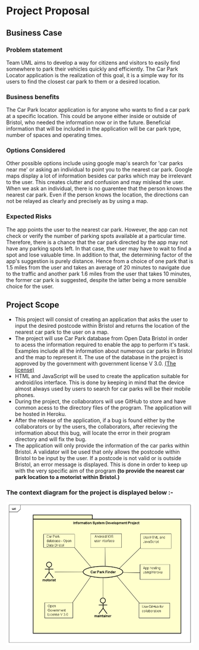 # Project Proposal

## Business Case

### Problem statement
Team UML aims to develop a way for citizens and visitors to easily find somewhere to park their vehicles quickly and efficiently. The Car Park Locator application is the realization of this goal, it is a simple way for its users to find the closest car park to them or a desired location.

### Business benefits
The Car Park locator application is for anyone who wants to find a car park at a specific location. This could be anyone either inside or outside of Bristol, who needed the information now or in the future. Beneficial information that will be included in the application will be car park type, number of spaces and operating times. 


### Options Considered
Other possible options include using google map's search for 'car parks near me' or asking an individual to point you to the nearest car park. Google maps display a lot of information besides car parks which may be irrelevant to the user. This creates clutter and confusion and may mislead the user. When we ask an individual, there is no guarentee that the person knows the nearest car park. Even if the person knows the location, the directions can not be relayed as clearly and precisely as by using a map.

### Expected Risks
The app points the user to the nearest car park. However, the app can not check or verify the number of parking spots available at a particular time. Therefore, there is a chance that the car park directed by the app may not have any parking spots left. In that case, the user may have to wait to find a spot and lose valuable time. In addition to that, the determining factor of the app's suggestion is purely distance. Hence from a choice of one park that is 1.5 miles from the user and takes an average of 20 minutes to navigate due to the traffic and another park 1.6 miles from the user that takes 10 minutes, the former car park is suggested, despite the latter being a more sensible choice for the user.

## Project Scope
* This project will consist of creating an application that asks the user to input the desired postcode within Bristol and returns the location of the nearest car park to the user on a map.
* The project will use Car Park database from Open Data Bristol in order to acess the information required to enable the app to perform it's task. Examples include all the information about numerous car parks in Bristol and the map to represent it. The use of the database in the project is approved by the government with government license V 3.0. [(The license)](http://www.nationalarchives.gov.uk/doc/open-government-licence/version/3/)
* HTML and JavaScript will be used to create the application suitable for android/ios interface. This is done by keeping in mind that the device almost always used by users to search for car parks will be their mobile phones.
* During the project, the collaborators will use GitHub to store and have common acess to the directory files of the program. The application will be hosted in Heroku.
* After the release of the application, if a bug is found either by the collaborators or by the users, the collaborators, after recieving the information about this bug, will locate the error in their program directory and will fix the bug.
* The application will only provide the information of the car parks within Bristol. A validator will be used that only allows the postcode within Bristol to be input by the user. If a postcode is not valid or is outside Bristol, an error message is displayed. This is done in order to keep up with the very specific aim of the program **(to provide the nearest car park location to a motorist within Bristol.)**
 

### The context diagram for the project is displayed below :-


![Insert your Context Diagram Here](images/carParkFinder.png)
